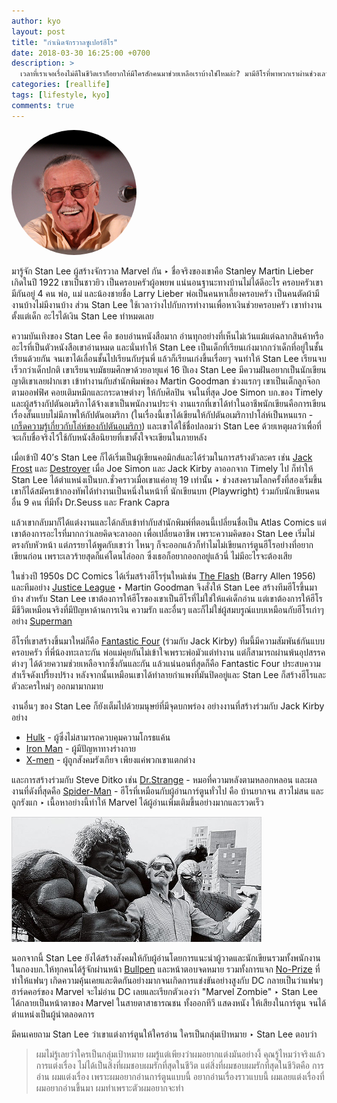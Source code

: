 ```yaml
---
author: kyo
layout: post
title: "กำเนิดจักรวาลซูเปอร์ฮีโร"
date: 2018-03-30 16:25:00 +0700
description: >
  เวลาที่เราเจอเรื่องไม่ดีในชีวิตเราก็อยากให้มีใครสักคนมาช่วยเหลือเราบ้างใช่ไหมล่ะ? มามีฮีโรที่พาพวกเราผ่านช่วงเลวร้ายไป เชื่อแน่ๆ ว่าพวกเราคงต้องมีฮีโรในใจเราเกือบทุกคนนั่นแหละ แต่วันนี้จะมาพูดถึงผู้ที่ให้กำเนิดฮีโรหลายๆ ตัวที่ทำให้เรารู้จักกัน ไม่ว่าจะเป็น Spider-Man, Hulk, Iron Man, X-Men และอื่นๆ อีกมากมาย...
categories: [reallife]
tags: [lifestyle, kyo]
comments: true
---
```

<img src="/assets/img/authors/kyo/2018-03-30/s1.jpg" alt="Stan Lee" style="border-radius:50%">

มารู้จัก Stan Lee ผู้สร้างจักรวาล Marvel กัน ‣ ชื่อจริงของเขาคือ Stanley Martin Lieber เกิดในปี 1922 เขาเป็นชาวยิว เป็นครอบครัวผู้อพยพ แน่นอนฐานะทางบ้านไม่ได้ดีอะไร ครอบครัวเขามีกันอยู่ 4 คน พ่อ, แม่ และน้องชายชื่อ Larry Lieber พ่อเป็นคนหาเลี้ยงครอบครัว เป็นคนตัดผ้ามีงานบ้างไม่มีงานบ้าง ส่วน Stan Lee ใช้เวลาว่างไปกับการทำงานเพื่อหาเงินช่วยครอบครัว เขาทำงานตั้งแต่เด็ก อะไรได้เงิน Stan Lee ทำหมดเลย  

ความบันเทิงของ Stan Lee คือ ชอบอ่านหนังสือมาก อ่านทุกอย่างที่เห็นไม่เว้นแม้แต่ฉลากสินค้าหรืออะไรที่เป็นตัวหนังสือเขาอ่านหมด และนั่นทำให้ Stan Lee เป็นเด็กที่เรียนเก่งมากกว่าเด็กที่อยู่ในชั้นเรียนด้วยกัน จนเขาได้เลื่อนชั้นไปเรียนกับรุ่นพี่ แล้วก็เรียนเก่งขึ้นเรื่อยๆ จนทำให้ Stan Lee เรียนจบเร็วกว่าเด็กปกติ เขาเรียนจบมัธยมศึกษาด้วยอายุแค่ 16 ปีเอง Stan Lee มีความฝันอยากเป็นนักเขียน ญาติเขาเลยฝากเขา
เข้าทำงานกับสำนักพิมพ์ของ Martin Goodman ช่วงแรกๆ เขาเป็นเด็กลูกจ๊อกตามออฟฟิศ คอยเติมหมึกและกระดาษต่างๆ ให้กับศิลปิน จนในที่สุด Joe Simon บก.ของ Timely และผู้สร้างกัปตันอเมริกาได้จ้างเขาเป็นพนักงานประจำ งานแรกที่เขาได้ทำในอาชีพนักเขียนคือการเขียนเรื่องสั้นแบบไม่มีภาพให้กัปตันอเมริกา (ในเรื่องนี้เขาได้เขียนให้กัปตันอเมริกาปาโล่ห์เป็นหนแรก - [เกร็ดความรู้เกี่ยวกับโล่ห์ของกัปตันอเมริกา](https://screenrant.com/unknown-facts-captain-america-shield/)) และเขาได้ใช้ชื่อปลอมว่า Stan Lee ด้วยเหตุผลว่าเพื่อที่จะเก็บชื่อจริงไว้ใช้กับหนังสือนิยายที่เขาตั้งใจจะเขียนในภายหลัง

เมื่อเข้าปี 40’s Stan Lee ก็ได้เริ่มเป็นผู้เขียนคอมิกส์และได้ร่วมในการสร้างตัวละคร เช่น [Jack Frost](http://www.writeups.org/jack-frost-marvel-comics-liberty-legion/) และ [Destroyer](http://marvel.com/universe/Destroyer_(construct)#axzz5BTKWKNUm) เมื่อ Joe Simon และ Jack Kirby ลาออกจาก Timely ไป ก็ทำให้ Stan Lee ได้ตำแหน่งเป็นบก.ชั่วคราวเมื่อเขาแค่อายุ 19 เท่านั้น ‣ ช่วงสงครามโลกครั้งที่สองเริ่มขึ้นเขาก็ได้สมัครเข้ากองทัพได้ทำงานเป็นหนึ่งในหน้าที่ นักเขียนบท
(Playwright) ร่วมกับนักเขียนคนอื่น 9 คน ที่มีทั้ง Dr.Seuss และ Frank Capra

แล้วเขากลับมาก็ได้แต่งงานและได้กลับเข้าทำกับสำนักพิมพ์ที่ตอนนี้เปลี่ยนชื่อเป็น Atlas Comics แต่เขาต้องการอะไรที่มากกว่าเลยคิดจะลาออก เพื่อเปลี่ยนอาชีพ เพราะความคิดของ Stan Lee เริ่มไม่ตรงกับหัวหน้า  แต่ภรรยาได้พูดกับเขาว่า ไหนๆ ก็จะออกแล้วก็ทำไมไม่เขียนการ์ตูนฮีโรอย่างที่อยากเขียนก่อน เพราะเลวร้ายสุดก็แค่โดนไล่ออก ซึ่งเธอก็อยากออกอยู่แล้วนี่ ไม่มีอะไรจะต้องเสีย

ในช่วงปี 1950s DC Comics ได้เริ่มสร้างฮีโรรุ่นใหม่เช่น [The Flash](https://www.dccomics.com/characters/the-flash) (Barry Allen 1956) และทีมอย่าง [Justice League](https://www.dccomics.com/characters/justice-league) ‣ Martin Goodman จึงสั่งให้ Stan Lee สร้างทีมฮีโรขึ้นมาบ้าง สำหรับ Stan Lee เขาต้องการให้ฮีโรของเขาเป็นฮีโรที่ไม่ใช่ให้แค่เด็กอ่าน แต่เขาต้องการให้ฮีโรมีชีวิตเหมือนจริงที่มีปัญหาด้านการเงิน ความรัก และอื่นๆ และก็ไม่ใช่ผู้สมบรูณ์แบบเหมือนกับฮีโรเก่าๆ อย่าง [Superman](https://www.dccomics.com/characters/superman)

ฮีโรที่เขาสร้างขึ้นมาใหม่ก็คือ [Fantastic Four](http://marvel.com/universe/Fantastic_Four#axzz5BTKWKNUm) (ร่วมกับ Jack Kirby) ทีมนี้มีความสัมพันธ์กันแบบครอบครัว ที่พี่น้องทะเลาะกัน พ่อแม่คุยกันไม่เข้าใจเพราะพ่อมัวแต่ทำงาน แต่ก็สามารถผ่านพ้นอุปสรรคต่างๆ ได้ด้วยความช่วยเหลือจากซึ่งกันและกัน แล้วแน่นอนที่สุดก็คือ Fantastic Four ประสบความสำเร็จดังเปรี้ยงปร้าง หลังจากนั้นเหมือนเขาได้ทำลายกำแพงที่มันปิดอยู่และ Stan Lee ก็สร้างฮีโรและตัวละครใหม่ๆ ออกมามากมาย

งานอื่นๆ ของ Stan Lee ก็ยังเต็มไปด้วยมนุษย์ที่มีจุดบกพร่อง อย่างงานที่สร้างร่วมกับ Jack Kirby อย่าง
* [Hulk](http://marvel.com/universe/Hulk_(Bruce_Banner)#axzz5BEHLlzU4) - ผู้ซึ่งไม่สามารถควบคุมความโกรธแค้น
* [Iron Man](http://marvel.com/universe/Iron_Man_(Anthony_Stark)#axzz5BEHLlzU4) - ผู้มีปัญหาทางร่างกาย
* [X-men](http://marvel.com/characters/71/x-men) - ผู้ถูกสังคมรังเกียจ เพียงแค่พวกเขาแตกต่าง

และการสร้างร่วมกับ Steve Ditko เช่น [Dr.Strange](http://marvel.com/characters/14/doctor_strange) - หมอที่ความหลังตามหลอกหลอน และผลงานที่ดังที่สุดคือ [Spider-Man](http://marvel.com/universe/Spider-Man_(Peter_Parker)#axzz5BEHLlzU4) - ฮีโรที่เหมือนกับผู้อ่านการ์ตูนทั่วไป คือ บ้านยากจน สาวไม่สน และถูกรังแก ‣ เนื้อหาอย่างนี้ทำให้ Marvel ได้ผู้อ่านเพิ่มเติมขึ้นอย่างมากและรวดเร็ว   

![Stan Lee and his Super Heroes](/assets/img/authors/kyo/2018-03-30/s2.jpg)

นอกจากนี้ Stan Lee ยังได้สร้างสังคมให้กับผู้อ่านโดยการแนะนำผู้วาดและนักเขียนรวมทั้งพนักงานในกองบก.ให้ทุกคนได้รู้จักผ่านหน้า [Bullpen](http://kirbymuseum.org/blogs/dynamics/2010/12/22/1960s-marvel-bullpen/) และหน้าตอบจดหมาย รวมทั้งการแจก [No-Prize](https://www.cbr.com/knowledge-waits-the-history-of-marvels-no-prize/) ที่ทำให้แฟนๆ เกิดความคุ้นเคยและติดกันอย่างมากจนเกิดการแข่งขันอย่างสูงกับ DC กลายเป็นว่าแฟนๆ ฮาร์ดคอร์ของ Marvel จะไม่อ่าน DC เลยและเรียกตัวเองว่า "Marvel Zombie" ‣ Stan Lee ได้กลายเป็นหน้าตาของ Marvel ในสายตาสาธารณชน ทั้งออกทีวี แสดงหนัง ให้เสียงในการ์ตูน จนได้ตำแหน่งเป็นผู้นำตลอดการ

มีคนเคยถาม Stan Lee ว่าเขาแต่งการ์ตูนให้ใครอ่าน ใครเป็นกลุ่มเป้าหมาย ‣ Stan Lee ตอบว่า
> ผมไม่รู้เลยว่าใครเป็นกลุ่มเป้าหมาย ผมรู้แต่เพียงว่าผมอยากแต่งมันอย่างงี้ คุณรู้ไหมว่าจริงแล้วการแต่งเรื่อง ไม่ได้เป็นสิ่งที่ผมชอบผมรักที่สุดในชีวิต แต่สิ่งที่ผมชอบผมรักที่สุดในชีวิตคือ การอ่าน ผมแต่งเรื่อง
เพราะผมอยากอ่านการ์ตูนแบบนี้ อยากอ่านเรื่องราวแบบนี้ ผมเลยแต่งเรื่องที่ผมอยากอ่านขึ้นมา
ผมทำเพราะตัวผมอยากจะทำ
